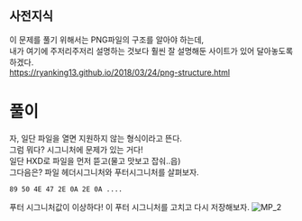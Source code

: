 ## 사전지식   
이 문제를 풀기 위해서는 PNG파일의 구조를 알아야 하는데,   
내가 여기에 주저리주저리 설명하는 것보다 훨씬 잘 설명해둔 사이트가 있어 달아놓도록 하겠다.   
<https://ryanking13.github.io/2018/03/24/png-structure.html>   

# 풀이    
자, 일단 파일을 열면 지원하지 않는 형식이라고 뜬다.   
그럼 뭐다? 시그니처에 문제가 있는 거다!   
일단 HXD로 파일을 먼저 뜯고(물고 맛보고 잡숴..읍)   
그다음은?   파일 헤더시그니처와 푸터시그니처를 살펴보자. 
```    
89 50 4E 47 2E 0A 2E 0A ....
```    
푸터 시그니처값이 이상하다! 이 푸터 시그니처를 고치고 다시 저장해보자.
![MP_2](./MP_2.png)